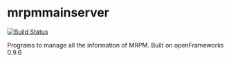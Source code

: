 # mrpmmainserver

[![Build Status](https://travis-ci.org/IntegratedReality/mrpmmainserver.svg?branch=master)](https://travis-ci.org/IntegratedReality/mrpmmainserver)

Programs to manage all the information of MRPM.
Built on openFrameworks 0.9.6